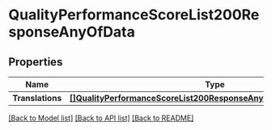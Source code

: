 # QualityPerformanceScoreList200ResponseAnyOfData

## Properties

Name | Type | Description | Notes
------------ | ------------- | ------------- | -------------
**Translations** | [**[]QualityPerformanceScoreList200ResponseAnyOfDataTranslationsInner**](QualityPerformanceScoreList200ResponseAnyOfDataTranslationsInner.md) |  | [optional] 

[[Back to Model list]](../README.md#documentation-for-models) [[Back to API list]](../README.md#documentation-for-api-endpoints) [[Back to README]](../README.md)


